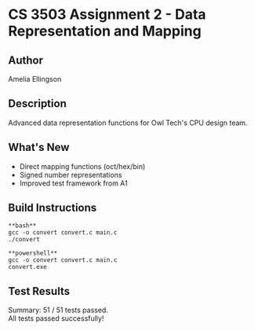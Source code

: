 # CS 3503 Assignment 2 - Data Representation and Mapping

## Author
Amelia Ellingson

## Description


Advanced data representation functions for Owl Tech's CPU design team. 

## What's New

- Direct mapping functions (oct/hex/bin)
- Signed number representations
- Improved test framework from A1


## Build Instructions

```
**bash**
gcc -o convert convert.c main.c 
./convert
```
```
**powershell**
gcc -o convert convert.c main.c
convert.exe
```

## Test Results

Summary: 51 / 51 tests passed.   
All tests passed successfully! 

